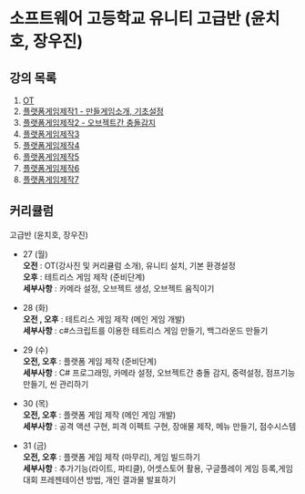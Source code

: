 # 소프트웨어 고등학교 유니티 고급반 (윤치호, 장우진)

  ## 강의 목록
  1. [OT](Lectures2/L2.md)
  2. [플랫폼게임제작1 - 만들게임소개, 기초설정](Lectures2/L3.md)
  3. [플랫폼게임제작2 - 오브젝트간 충돌감지](Lectures2/L4.md)
  4. [플랫폼게임제작3](Lectures2/L5.md)
  5. [플랫폼게임제작4](Lectures2/L6.md)
  6. [플랫폼게임제작5](Lectures2/L7.md)
  7. [플랫폼게임제작6](Lectures2/L8.md)
  8. [플랫폼게임제작7](Lectures2/L9.md)
  
  
  ## 커리큘럼
  
  고급반 (윤치호, 장우진)
  
  * 27 (월)  
  **오전** : OT(강사진 및 커리큘럼 소개), 유니티 설치, 기본 환경설정  
  **오후** : 테트리스 게임 제작 (준비단계)  
  **세부사항** : 카메라 설정, 오브젝트 생성, 오브젝트 움직이기  

  * 28 (화)  
  **오전 , 오후** : 테트리스 게임 제작 (메인 게임 개발)  
  **세부사항** : c#스크립트를 이용한 테트리스 게임 만들기, 백그라운드 만들기  

  * 29 (수)  
  **오전, 오후** : 플랫폼 게임 제작 (준비단계)  
  **세부사항** : C# 프로그래밍, 카메라 설정, 오브젝트간 충돌 감지, 중력설정, 점프기능 만들기, 씬 관리하기  

  * 30 (목)  
  **오전, 오후** : 플랫폼 게임 제작 (메인 게임 개발)  
  **세부사항** :  공격 액션 구현, 피격 이펙트 구현, 장애물 제작, 메뉴 만들기, 점수시스템  

  * 31 (금)  
  **오전, 오후** : 플랫폼 게임 제작 (마무리), 게임 빌드하기  
  **세부사항** : 추가기능(라이트, 파티클), 어셋스토어 활용, 구글플레이 게임 등록,게임대회 프레젠테이션 방법,  개인 결과물 발표하기

